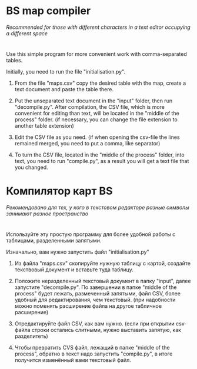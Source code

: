 # BS map compiler
*Recommended for those with different characters in a text editor occupying a different space*
# 
Use this simple program for more convenient work with comma-separated tables.

Initially, you need to run the file "initialisation.py".

1. From the file "maps.csv" copy the desired table with the map, create a text document and paste the table there.

2. Put the unseparated text document in the "input" folder, then run "decompile.py". After compilation, the CSV file, which is more convenient for editing than text, will be located in the "middle of the process" folder.
(if necessary, you can change the file extension to another table extension)

3. Edit the CSV file as you need.
(if when opening the csv-file the lines remained merged, you need to put a comma, like separator)

4. To turn the CSV file, located in the "middle of the process" folder, into text, you need to run "compile.py", as a result you will get a text file that you changed.

# Компилятор карт BS
*Рекомендовано для тех, у кого в текстовом редакторе разные символы занимают разное пространство*
# 
Используйте эту простую программу для более удобной работы с таблицами, разделенными запятыми.

Изначально, вам нужно запустить файл "initialisation.py"

1. Из файла "maps.csv" скопируйте нужную таблицу с картой, создайте текствовый документ и вставьте туда таблицу.

2. Положите неразделенный текстовый документ в папку "input", далее запустите "decompile.py". По завершении в папке "middle of the process" будет лежать, размеченный запятыми, файл CSV, более удобный для редактирования, чем текстовый.
(при надобности можно поменять расширение файла на другое табличное расширение)

3. Отредактируйте файл CSV, как вам нужно.
(если при открытии csv-файла строки остались слитными, нужно выставить запятую, как разделитеть)

4. Чтобы превратить CVS файл, лежащий в папке "middle of the process", обратно в текст надо запустить "compile.py", в итоге получится изменённый вами текстовый файл.
